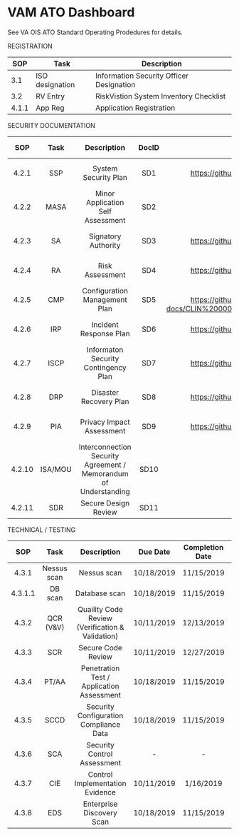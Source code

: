 # VAM ATO Dashboard

See VA OIS ATO Standard Operating Prodedures for details.


REGISTRATION

SOP     | Task    | Description
|--------|---------|--------|
3.1	    | ISO designation	  | Information Security Officer Designation
3.2	    | RV Entry	        | RiskVistion System Inventory Checklist
4.1.1	  | App Reg	          | Application Registration

SECURITY DOCUMENTATION

| SOP | Task | Description | DocID | Location | Due Date | Completion Date | Approved Date |
|:---:|:---:|:---:|:---:|:---:|:---:|:---:|:---:|
| 4.2.1 | SSP | System Security Plan | SD1 | Risk Vision and on GitHub: https://github.com/vistadataproject/VAM2ProjectManagement/blob/master/other/VAM1-docs/VAM_System_Security_Plan_Updated.docx | 03/07/2019 | 03/07/2019 | - | 
| 4.2.2 | MASA | Minor Application Self Assessment | SD2 | Not applicable, VAM2 is not a minor application, <br /> VAM2 requires  its own ATO | N/A | N/A | N/A|
| 4.2.3 | SA | Signatory Authority | SD3 | Risk Vision and on GitHub: https://github.com/vistadataproject/VAM2ProjectManagement/blob/master/other/VAM1-docs/SIGNATORY%20AUTHORITY_VAM.docx | 02/01/2019 | 10/01/2019 | - |
| 4.2.4 | RA | Risk Assessment | SD4 | Risk Vision and on GitHub: https://github.com/vistadataproject/VAM2ProjectManagement/blob/master/other/VAM1-docs/VAM_Risk_Assessment.docx | 06/06/2019 | 07/17/2019 | - |
| 4.2.5 | CMP | Configuration Management Plan | SD5 | Risk Vision and on GitHub: https://github.com/vistadataproject/VAM2ProjectManagement/blob/master/other/VAM1-docs/CLIN%200001AH%20%20VAM%20Configuration%20Management%20Plan%20v%201.2.docx | - | - | - |
| 4.2.6 | IRP | Incident Response Plan | SD6 | Risk Vision and on GitHub: https://github.com/vistadataproject/VAM2ProjectManagement/blob/master/other/VAM1-docs/VAM%20IRP_V_1.0_Unsigned.docx |06/06/2019 | 06/26/2019 | - |
| 4.2.7 | ISCP | Informaton Security Contingency Plan | SD7 | Risk Vision and on GitHub: https://github.com/vistadataproject/VAM2ProjectManagement/blob/master/other/VAM1-docs/VAM%20-%20ISCP_V1.2_9-6-18_Unsigned.docx | 06/06/2019 | 06/26/2019 | - |
| 4.2.8 | DRP | Disaster Recovery Plan | SD8 | Risk Vision andon GitHub: https://github.com/vistadataproject/VAM2ProjectManagement/blob/master/other/VAM1-docs/VAM_DRP_1.0_Unsigned.docx | - | - | - |
| 4.2.9 | PIA | Privacy Impact Assessment | SD9 | Risk Vision and on GitHub: https://github.com/vistadataproject/VAM2ProjectManagement/blob/master/other/VAM1-docs/FY18StandardPIA-VAM_ForSignature.docx | 6/26/2019 | 09/20/2019 | - |
| 4.2.10 | ISA/MOU | Interconnection Security Agreement / Memorandum of Understanding | SD10 | Risk Vision and GitHub:  Need to Obtain the Document| 06/06/2019 | 06/19/2019 | - |
| 4.2.11	| SDR | Secure Design Review | SD11 | Risk Vision and on GitHub: Need to Obtain the Document | 10/11/2019 | 10/18/2019 | - |

TECHNICAL / TESTING

| SOP     | Task    | Description | Due Date | Completion Date | Approved Date |
|:---:|:---:|:---:|:---:|:---:|:---:|
|4.3.1 | Nessus scan | Nessus scan | 10/18/2019 | 11/15/2019 | - |
| 4.3.1.1	| DB scan | Database scan | 10/18/2019 | 11/15/2019 | - |
| 4.3.2 | QCR (V&V) | Quaility Code Review (Verification & Validation) | 10/11/2019 | 12/13/2019 | - |
| 4.3.3 | SCR	| Secure Code Review | 10/11/2019 | 12/27/2019 | - |
| 4.3.4 | PT/AA | Penetration Test / Application Assessment | 10/18/2019 | 11/15/2019 | - |
| 4.3.5 | SCCD | Security Configuration Compliance Data | 10/18/2019 | 11/15/2019 | - |
| 4.3.6	| SCA | Security Control Assessment | - | - | - |
| 4.3.7 | CIE | Control Implementation Evidence | 10/11/2019 | 1/16/2019 | - |
| 4.3.8 | EDS | Enterprise Discovery Scan | 10/18/2019 | 11/15/2019 | - |
